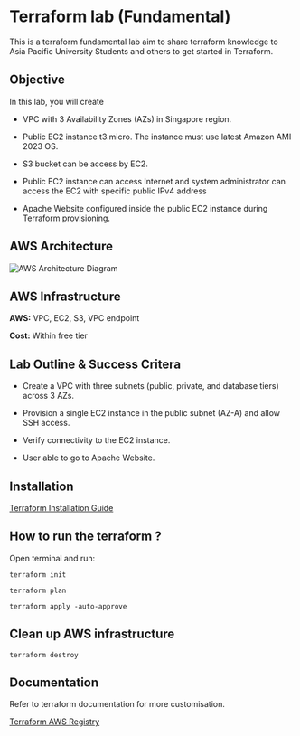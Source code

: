 # Terraform lab (Fundamental)

This is a terraform fundamental lab aim to share terraform knowledge to Asia Pacific University Students and others to get started in Terraform.

## Objective

In this lab, you will create

- VPC with 3 Availability Zones (AZs) in Singapore region.

- Public EC2 instance t3.micro. The instance must use latest Amazon AMI 2023 OS.

- S3 bucket can be access by EC2.

- Public EC2 instance can access Internet and system administrator can access the EC2 with specific public IPv4 address

- Apache Website configured inside the public EC2 instance during Terraform provisioning.

## AWS Architecture

![AWS Architecture Diagram](https://github.com/yyhao0422/terraform_IaC_lab/blob/main/terraform_lab.png)

## AWS Infrastructure

**AWS:** VPC, EC2, S3, VPC endpoint

**Cost:** Within free tier

## Lab Outline & Success Critera

- Create a VPC with three subnets (public, private, and database tiers) across 3 AZs.

- Provision a single EC2 instance in the public subnet (AZ-A) and allow SSH access.

- Verify connectivity to the EC2 instance.

- User able to go to Apache Website.

## Installation

[Terraform Installation Guide](https://developer.hashicorp.com/terraform/tutorials/aws-get-started/install-cli)

## How to run the terraform ?

Open terminal and run:

```
terraform init

terraform plan

terraform apply -auto-approve
```

## Clean up AWS infrastructure

```
terraform destroy
```

## Documentation

Refer to terraform documentation for more customisation.

[Terraform AWS Registry](https://registry.terraform.io/providers/hashicorp/aws/latest/docs)
